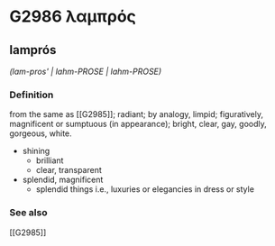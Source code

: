 # G2986 λαμπρός

## lamprós

_(lam-pros' | lahm-PROSE | lahm-PROSE)_

### Definition

from the same as [[G2985]]; radiant; by analogy, limpid; figuratively, magnificent or sumptuous (in appearance); bright, clear, gay, goodly, gorgeous, white.

- shining
  - brilliant
  - clear, transparent
- splendid, magnificent
  - splendid things i.e., luxuries or elegancies in dress or style

### See also

[[G2985]]

